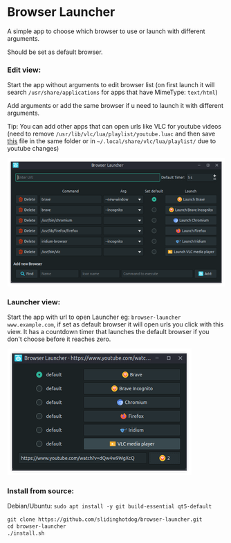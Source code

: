 # Browser Launcher
A simple app to choose which browser to use or launch with different arguments.

Should be set as default browser.

### Edit view:
Start the app without arguments to edit browser list (on first launch it will search `/usr/share/applications` for apps that have MimeType: `text/html`)

Add arguments or add the same browser if u need to launch it with different arguments.

Tip: You can add other apps that can open urls like VLC for youtube videos (need to remove `/usr/lib/vlc/lua/playlist/youtube.luac` and then save [this](https://github.com/videolan/vlc/blob/master/share/lua/playlist/youtube.lua) file in the same folder or in `~/.local/share/vlc/lua/playlist/` due to youtube changes)

![edit](screenshot/edit.png)

### Launcher view:
Start the app with url to open Launcher eg: `browser-launcher www.example.com`, if set as default browser it will open urls you click with this view.
It has a countdown timer that launches the default browser if you don't choose before it reaches zero.

![launch](screenshot/launch.png)

### Install from source:

Debian/Ubuntu: `sudo apt install -y git build-essential qt5-default`



```
git clone https://github.com/slidinghotdog/browser-launcher.git
cd browser-launcher
./install.sh
```
